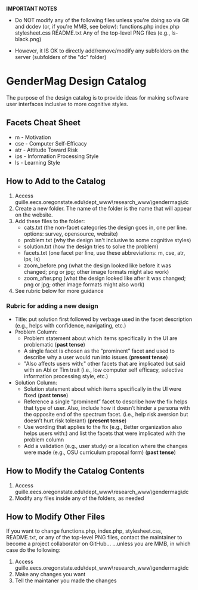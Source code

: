 **IMPORTANT NOTES**

* Do NOT modify any of the following files unless you're doing so via Git and dcdev (or, if you're MMB, see below):
functions.php
index.php
stylesheet.css
README.txt
Any of the top-level PNG files (e.g., ls-black.png)

* However, it IS OK to directly add/remove/modify any subfolders on the server (subfolders of the "dc" folder)

# GenderMag Design Catalog

The purpose of the design catalog is to provide ideas for making software user interfaces inclusive to more cognitive styles.

## Facets Cheat Sheet
* m - Motivation
* cse - Computer Self-Efficacy
* atr - Attitude Toward Risk 
* ips - Information Processing Style
* ls - Learning Style

## How to Add to the Catalog
1. Access guille.eecs.oregonstate.edu\dept_www\research_www\gendermag\dc
2. Create a new folder. The name of the folder is the name that will appear on the website.
3. Add these files to the folder:
	- cats.txt (the non-facet categories the design goes in, one per line. options: survey, opensource, website)
	- problem.txt (why the design isn't inclusive to some cognitive styles)
	- solution.txt (how the design tries to solve the problem)
	- facets.txt (one facet per line, use these abbreviations: m, cse, atr, ips, ls)
	- zoom_before.png (what the design looked like before it was changed; png or jpg; other image formats might also work)
	- zoom_after.png (what the design looked like after it was changed; png or jpg; other image formats might also work)
4. See rubric below for more guidance

### Rubric for adding a new design
- Title: put solution first followed by verbage used in the facet description (e.g., helps with confidence, navigating, etc.)
- Problem Column:
  * Problem statement about which items specifically in the UI are problematic (**past tense**)
  * A single facet is chosen as the “prominent” facet and used to describe why a user would run into issues (**present tense**)
  * "Also affects users with:" other facets that are implicated but said with an Abi or Tim trait (i.e., low computer self efficacy, selective information processing style, etc.)
- Solution Column:
  * Solution statement about which items specifically in the UI were fixed (**past tense**)
  * Reference a single “prominent” facet to describe how the fix helps that type of user. Also, include how it doesn’t hinder a persona with the opposite end of the spectrum facet. (i.e., help risk aversion but doesn’t hurt risk tolerant) (**present tense**)
  * Use wording that applies to the fix (e.g., Better organization also helps users with:) and list the facets that were implicated with the problem column
  * Add a validation (e.g., user study) or a location where the changes were made (e.g., OSU curriculum proposal form) (**past tense**)


## How to Modify the Catalog Contents
1. Access guille.eecs.oregonstate.edu\dept_www\research_www\gendermag\dc
2. Modify any files inside any of the folders, as needed

## How to Modify Other Files
If you want to change functions.php, index.php, stylesheet.css, README.txt, or any of the top-level PNG files, contact the maintainer to become a project collaborator on GitHub...
...unless you are MMB, in which case do the following:
1. Access guille.eecs.oregonstate.edu\dept_www\research_www\gendermag\dc
2. Make any changes you want
3. Tell the maintaner you made the changes
